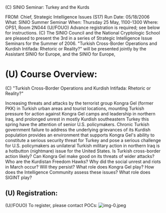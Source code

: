 (C) SINIO Seminar: Turkey and the Kurds

FROM:
Chief, Strategic Intelligence Issues (S17)
Run Date: 05/18/2006
What: SINIO Summer Seminar
When: Thursday 25 May, 1100-1300
Where: OPS1, Room 2N044
(U//FOUO) Advance registration is required; see below for instructions.
(C) The SINIO Council and the National Cryptologic School are pleased to present the 3rd in a series of Strategic Intelligence Issue Seminars for the Summer of 2006. "Turkish Cross-Border Operations and Kurdish Intifada: Rhetoric or Reality?" will be presented jointly by the Assistant SINIO for Europe, and the SINIO for Europe,

# (U) Course Overview: 

(C) "Turkish Cross-Border Operations and Kurdish Intifada: Rhetoric or Reality?"

Increasing threats and attacks by the terrorist group Kongra Gel (former PKK) in Turkish urban areas and tourist locations, mounting Turkish pressure for action against Kongra Gel camps and leadership in northern Iraq, and prolonged unrest in mostly Kurdish southeastern Turkey this spring have the attention of senior U.S. policymakers. Chronic Turkish government failure to address the underlying grievances of its Kurdish population provides an environment that supports Kongra Gel's ability to constitute a serious security threat for Turkey and pose a serious challenge for U.S. policymakers as unilateral Turkish military action in northern Iraq is a hotbutton (nightmare) issue for the United States. Is Turkish cross-border action likely? Can Kongra Gel make good on its threats of wider attacks? Who are the Kurdistan Freedom Hawks? Why did the social unrest and riots in March occur? Will they persist? What role does Kongra Gel play? How does the Intelligence Community assess these issues? What role does SIGINT play?

## (U) Registration:

(U//FOUO) To register, please contact
POCs:
![img-0.jpeg](img-0.jpeg)
